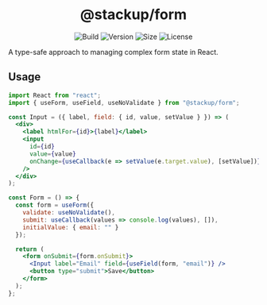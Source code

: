 <h1 align="center">@stackup/form</h1>

<div align="center">

![Build](https://github.com/rzane/form/workflows/Build/badge.svg)
![Version](https://img.shields.io/npm/v/@stackup/form)
![Size](https://img.shields.io/bundlephobia/minzip/@stackup/form)
![License](https://img.shields.io/npm/l/@stackup/form)

</div>

A type-safe approach to managing complex form state in React.

## Usage

```jsx
import React from "react";
import { useForm, useField, useNoValidate } from "@stackup/form";

const Input = ({ label, field: { id, value, setValue } }) => (
  <div>
    <label htmlFor={id}>{label}</label>
    <input
      id={id}
      value={value}
      onChange={useCallback(e => setValue(e.target.value), [setValue])}
    />
  </div>
);

const Form = () => {
  const form = useForm({
    validate: useNoValidate(),
    submit: useCallback(values => console.log(values), []),
    initialValue: { email: "" }
  });

  return (
    <form onSubmit={form.onSubmit}>
      <Input label="Email" field={useField(form, "email")} />
      <button type="submit">Save</button>
    </form>
  );
};
```
